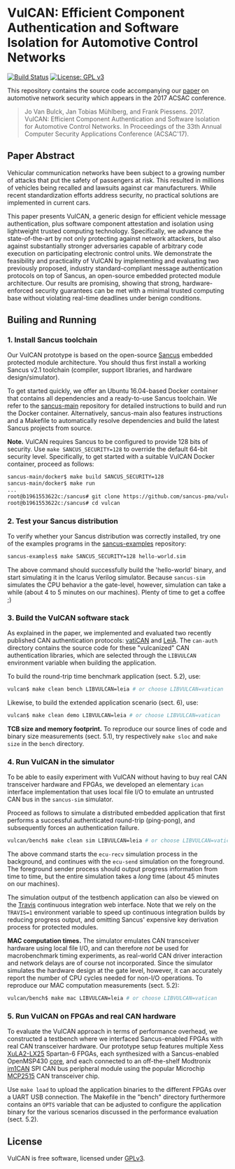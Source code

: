 # VulCAN: Efficient Component Authentication and Software Isolation for Automotive Control Networks
[![Build Status](https://travis-ci.org/sancus-pma/vulcan.svg?branch=master)](https://travis-ci.org/sancus-pma/vulcan)
[![License: GPL v3](https://img.shields.io/badge/License-GPL%20v3-blue.svg)](https://www.gnu.org/licenses/gpl-3.0)

This repository contains the source code accompanying our
[paper](https://distrinet.cs.kuleuven.be/software/sancus/publications/acsac17.pdf)
on automotive network security which appears in the 2017 ACSAC conference.

> Jo Van Bulck, Jan Tobias Mühlberg, and Frank Piessens. 2017. VulCAN:
> Efficient Component Authentication and Software Isolation for Automotive
> Control Networks. In Proceedings of the 33th Annual Computer Security
> Applications Conference (ACSAC'17).

## Paper Abstract

Vehicular communication networks have been subject to a growing number of
attacks that put the safety of passengers at risk. This resulted in millions of
vehicles being recalled and lawsuits against car manufacturers. While recent
standardization efforts address security, no practical solutions are
implemented in current cars. 

This paper presents VulCAN, a generic design for efficient vehicle message
authentication, plus software component attestation and isolation using
lightweight trusted computing technology. Specifically, we advance the
state-of-the-art by not only protecting against network attackers, but also
against substantially stronger adversaries capable of arbitrary code execution
on participating electronic control units. We demonstrate the feasibility and
practicality of VulCAN by implementing and evaluating two previously
proposed, industry standard-compliant message authentication protocols on top
of Sancus, an open-source embedded protected module architecture. Our results
are promising, showing that strong, hardware-enforced security guarantees can
be met with a minimal trusted computing base without violating real-time
deadlines under benign conditions.

## Builing and Running

### 1. Install Sancus toolchain

Our VulCAN prototype is based on the open-source
[Sancus](https://distrinet.cs.kuleuven.be/software/sancus/) embedded protected
module architecture. You should thus first install a working Sancus v2.1
toolchain (compiler, support libraries, and hardware design/simulator).

To get started quickly, we offer an Ubuntu 16.04-based Docker container that
contains all dependencies and a ready-to-use Sancus toolchain. We refer to the
[sancus-main](https://github.com/sancus-pma/sancus-main/tree/master/docker)
repository for detailed instructions to build and run the Docker container.
Alternatively, sancus-main also features instructions and a Makefile to
automatically resolve dependencies and build the latest Sancus projects from
source.

**Note.** VulCAN requires Sancus to be configured to provide 128 bits of
security. Use `make SANCUS_SECURITY=128` to override the default 64-bit
security level. Specifically, to get started with a suitable VulCAN Docker
container, proceed as follows:

```bash
sancus-main/docker$ make build SANCUS_SECURITY=128
sancus-main/docker$ make run
...
root@b1961553622c:/sancus# git clone https://github.com/sancus-pma/vulcan.git
root@b1961553622c:/sancus# cd vulcan
```

### 2. Test your Sancus distribution

To verify whether your Sancus distribution was correctly installed, try one of
the examples programs in the
[sancus-examples](https://github.com/sancus-pma/sancus-examples) repository:

```bash
sancus-examples$ make SANCUS_SECURITY=128 hello-world.sim
```

The above command should successfully build the 'hello-world' binary, and start
simulating it in the Icarus Verilog simulator. Because `sancus-sim` simulates
the CPU behavior a the gate-level, however, simulation can take a while (about
4 to 5 minutes on our machines). Plenty of time to get a coffee ;)

### 3. Build the VulCAN software stack

As explained in the paper, we implemented and evaluated two recently published
CAN authentication protocols:
[vatiCAN](https://www.infsec.cs.uni-saarland.de/~nuernberger/getbibtex.php?type=pdf&citation=nuernberger2016vatican&category=publications)
and [LeiA](https://www.cs.bham.ac.uk/~garciaf/publications/leia.pdf). The
`can-auth` directory contains the source code for these "vulcanized" CAN
authentication libraries, which are selected through the `LIBVULCAN`
environment variable when building the application.

To build the round-trip time benchmark application (sect. 5.2), use:

```bash
vulcan$ make clean bench LIBVULCAN=leia # or choose LIBVULCAN=vatican
```

Likewise, to build the extended application scenario (sect. 6), use:

```bash
vulcan$ make clean demo LIBVULCAN=leia # or choose LIBVULCAN=vatican
```

**TCB size and memory footprint.** To reproduce our source lines of code and
binary size measurements (sect. 5.1), try respectively `make sloc` and `make
size` in the `bench` directory.

### 4. Run VulCAN in the simulator

To be able to easily experiment with VulCAN without having to buy real CAN
transceiver hardware and FPGAs, we developed an elementary `ican` interface
implementation that uses local file I/O to emulate an untrusted CAN bus in the
`sancus-sim` simulator.

Proceed as follows to simulate a distributed embedded application that first
performs a successful authenticated round-trip (ping-pong), and subsequently
forces an authentication failure.

```bash
vulcan/bench$ make clean sim LIBVULCAN=leia # or choose LIBVULCAN=vatican
```

The above command starts the `ecu-recv` simulation process in the background,
and continues with the `ecu-send` simulation on the foreground. The foreground
sender process should output progress information from time to time, but the
entire simulation takes a *long* time (about 45 minutes on our machines).

The simulation output of the testbench application can also be viewed on the
[Travis](https://travis-ci.org/sancus-pma/vulcan) continuous integration web
interface. Note that we rely on the `TRAVIS=1` environment variable to speed up
continuous integration builds by reducing progress output, and omitting Sancus'
expensive key derivation process for protected modules.

**MAC computation times.** The simulator emulates CAN transceiver hardware
using local file I/O, and can therefore *not* be used for macrobenchmark timing
experiments, as real-world CAN driver interaction and network delays are of
course not incorporated. Since the simulator simulates the hardware design at
the gate level, however, it can accurately report the number of CPU cycles
needed for non-I/O operations. To reproduce our MAC computation measurements
(sect. 5.2):

```bash
vulcan/bench$ make mac LIBVULCAN=leia # or choose LIBVULCAN=vatican
```

### 5. Run VulCAN on FPGAs and real CAN hardware

To evaluate the VulCAN approach in terms of performance overhead, we
constructed a testbench where we interfaced Sancus-enabled FPGAs with real CAN
transceiver hardware. Our prototype setup features multiple Xess
[XuLA2-LX25](http://www.xess.com/shop/product/xula2-lx25/) Spartan-6 FPGAs,
each synthesized with a Sancus-enabled OpenMSP430
[core](https://github.com/sancus-pma/sancus-core), and each connected to an
off-the-shelf Modtronix [im1CAN](http://modtronix.com/im1can) SPI CAN bus
peripheral module using the popular Microchip
[MCP2515](http://www.microchip.com/wwwproducts/en/en010406) CAN transceiver
chip.

Use `make load` to upload the application binaries to the different FPGAs over
a UART USB connection. The Makefile in the "bench" directory furthermore
contains an `OPTS` variable that can be adjusted to configure the application
binary for the various scenarios discussed in the performance evaluation (sect.
5.2).

## License

VulCAN is free software, licensed under [GPLv3](https://www.gnu.org/licenses/gpl-3.0).
